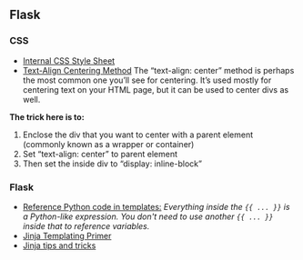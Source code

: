 ## Flask

### CSS
* [Internal CSS Style Sheet](https://www.w3schools.com/css/css_howto.asp#midcontentadcontainer)
* [Text-Align Centering Method](https://www.freecodecamp.org/news/how-to-center-things-with-style-in-css-dc87b7542689/)
The “text-align: center” method is perhaps the most common one you’ll see for centering. It’s used mostly for centering text on your HTML page, but it can be used to center divs as well.

****The trick here is to:****

1.  Enclose the div that you want to center with a parent element (commonly known as a wrapper or container)
2.  Set “text-align: center” to parent element
3.  Then set the inside div to “display: inline-block”
### Flask
* [Reference Python code in templates:](https://stackoverflow.com/questions/32024551/reference-template-variable-within-jinja-expression)
	_Everything inside the `{{ ... }}` is a Python-like expression. You don't need to use another `{{ ... }}` inside that to reference variables._
* [Jinja Templating Primer](https://realpython.com/primer-on-jinja-templating/)
*  [Jinja tips and tricks](http://jinja.pocoo.org/docs/2.10/tricks/)
<!--stackedit_data:
eyJoaXN0b3J5IjpbMTM5NjYwMjMwMSw3Mzc2MDg3MTIsLTE1Nj
MxMjM3MzNdfQ==
-->